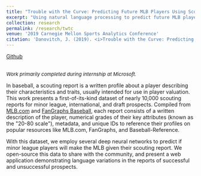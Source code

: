 ```yaml
---
title: "Trouble with the Curve: Predicting Future MLB Players Using Scouting Reports"
excerpt: "Using natural language processing to predict future MLB players."
collection: research
permalink: /research/twtc
venue: '2019 Carnegie Mellon Sports Analytics Conference'
citation: 'Danovitch, J. (2019). <i>Trouble with the Curve: Predicting Future MLB Players Using Scouting Reports</i>. 2019 Carnegie Mellon Sports Analytics Conference, Pittsburgh, PA.'
---
```


<a href="https://github.com/jacobdanovitch/Trouble-With-The-Curve/">Github</a>

<br/> <i style='font-size: small'>Work primarily completed during internship at Microsoft.</i>

In baseball, a scouting report is a written profile about a player describing their characteristics and traits, usually intended for use in player valuation. This work presents a first-of-its-kind dataset of nearly 10,000 scouting reports for minor league, international, and draft prospects. Compiled from [MLB.com](http://m.mlb.com/prospects/2019) and [FanGraphs Baseball](https://www.fangraphs.com), each report consists of a written description of the player, numerical grades of their key attributes (known as the "20-80 scale"), metadata, and unique IDs to reference their profiles on popular resources like MLB.com, FanGraphs, and Baseball-Reference. 

With this dataset, we employ several deep neural networks to predict if minor league players will make the MLB given their scouting report. We open-source this data to share with the community, and present a web application demonstrating language variations in the reports of successful and unsuccessful prospects.